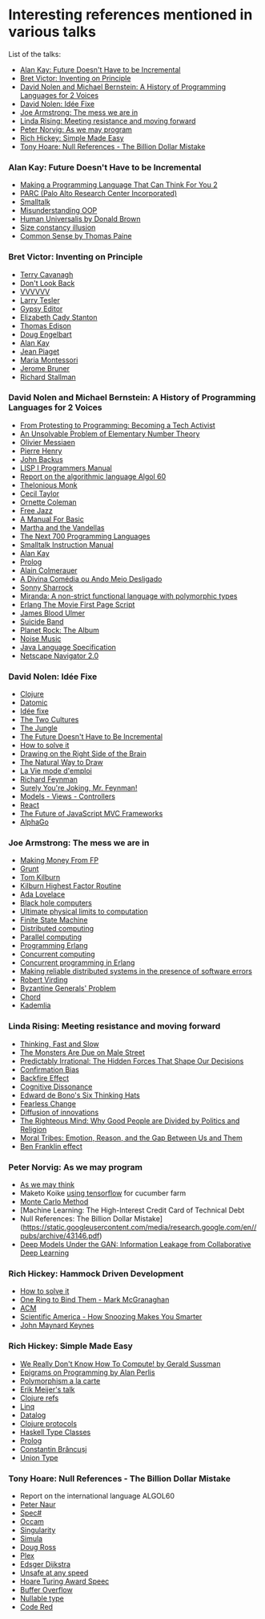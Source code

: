 # Interesting references mentioned in various talks

List of the talks:

* [Alan Kay: Future Doesn't Have to be Incremental](#alan-kay-future-doesnt-have-to-be-incremental)
* [Bret Victor: Inventing on Principle](#bret-victor-inventing-on-principle)
* [David Nolen and Michael Bernstein: A History of Programming Languages for 2 Voices](#david-nolen-and-michael-bernstein-a-history-of-programming-languages-for-2-voices)
* [David Nolen: Idée Fixe](#david-nolen-idée-fixe)
* [Joe Armstrong: The mess we are in](#joe-armstrong-the-mess-we-are-in)
* [Linda Rising: Meeting resistance and moving forward](#linda-rising-meeting-resistance-and-moving-forward)
* [Peter Norvig: As we may program](#peter-norvig-as-we-may-program)
* [Rich Hickey: Simple Made Easy](#rich-hickey-simple-made-easy)
* [Tony Hoare: Null References - The Billion Dollar Mistake](#tony-hoare-null-references---the-billion-dollar-mistake)

### Alan Kay: Future Doesn't Have to be Incremental

* [Making a Programming Language That Can Think For You 2](https://www.youtube.com/watch?v=JzYmO20N6MY)
* [PARC (Palo Alto Research Center Incorporated)](https://en.wikipedia.org/wiki/PARC_(company))
* [Smalltalk](https://en.wikipedia.org/wiki/Smalltalk)
* [Misunderstanding OOP](http://lists.squeakfoundation.org/pipermail/squeak-dev/1998-October/017019.html)
* [Human Universalis by Donald Brown](http://www.temple.edu/tempress/titles/864_reg_print.html)
* [Size constancy illusion](https://en.wikipedia.org/wiki/Subjective_constancy)
* [Common Sense by Thomas Paine](https://en.wikipedia.org/wiki/Common_Sense_(pamphlet))

### Bret Victor: Inventing on Principle

* [Terry Cavanagh](https://en.wikipedia.org/wiki/Terry_Cavanagh_(developer))
* [Don't Look Back](https://en.wikipedia.org/wiki/Don%27t_Look_Back_(video_game))
* [VVVVVV](https://en.wikipedia.org/wiki/VVVVVV)
* [Larry Tesler](https://en.wikipedia.org/wiki/Larry_Tesler)
* [Gypsy Editor](https://en.wikipedia.org/wiki/Gypsy_(software))
* [Elizabeth Cady Stanton](https://en.wikipedia.org/wiki/Elizabeth_Cady_Stanton)
* [Thomas Edison](https://en.wikipedia.org/wiki/Thomas_Edison)
* [Doug Engelbart](https://en.wikipedia.org/wiki/Douglas_Engelbart)
* [Alan Kay](https://en.wikipedia.org/wiki/Alan_Kay)
* [Jean Piaget](https://en.wikipedia.org/wiki/Jean_Piaget)
* [Maria Montessori](https://en.wikipedia.org/wiki/Maria_Montessori)
* [Jerome Bruner](https://en.wikipedia.org/wiki/Jerome_Bruner)
* [Richard Stallman](https://en.wikipedia.org/wiki/Richard_Stallman)

### David Nolen and Michael Bernstein: A History of Programming Languages for 2 Voices

* [From Protesting to Programming: Becoming a Tech Activist](https://www.youtube.com/watch?v=gy82S8tjJX8&t=0s)
* [An Unsolvable Problem of Elementary Number Theory](http://www.ics.uci.edu/~lopes/teaching/inf212W12/readings/church.pdf)
* [Olivier Messiaen](https://en.wikipedia.org/wiki/Olivier_Messiaen)
* [Pierre Henry](https://en.wikipedia.org/wiki/Pierre_Henry)
* [John Backus](https://en.wikipedia.org/wiki/John_Backus)
* [LISP I Programmers Manual](http://kyber.io/rawvids/LISP_I_Programmers_Manual_LISP_I_Programmers_Manual.pdf)
* [Report on the algorithmic language Algol 60](https://web.eecs.umich.edu/~bchandra/courses/papers/Naure_Algol60.pdf)
* [Thelonious Monk](https://en.wikipedia.org/wiki/Thelonious_Monk)
* [Cecil Taylor](https://en.wikipedia.org/wiki/Cecil_Taylor)
* [Ornette Coleman](https://en.wikipedia.org/wiki/Ornette_Coleman)
* [Free Jazz](https://en.wikipedia.org/wiki/Free_jazz)
* [A Manual For Basic](https://www.cs.bris.ac.uk/~dave/basic.pdf)
* [Martha and the Vandellas](https://en.wikipedia.org/wiki/Martha_and_the_Vandellas)
* [The Next 700 Programming Languages](http://www.thecorememory.com/Next_700.pdf)
* [Smalltalk Instruction Manual](http://www.esug.org/data/HistoricalDocuments/Smalltalk72/Smalltalk72Manual.pdf)
* [Alan Kay](https://en.wikipedia.org/wiki/Alan_Kay)
* [Prolog](https://en.wikipedia.org/wiki/Prolog)
* [Alain Colmerauer](https://en.wikipedia.org/wiki/Alain_Colmerauer)
* [A Divina Comédia ou Ando Meio Desligado](https://en.wikipedia.org/wiki/A_Divina_Com%C3%A9dia_ou_Ando_Meio_Desligado)
* [Sonny Sharrock](https://en.wikipedia.org/wiki/Sonny_Sharrock)
* [Miranda: A non-strict functional language with polymorphic types](http://citeseerx.ist.psu.edu/viewdoc/download?doi=10.1.1.105.6357&rep=rep1&type=pdf)
* [Erlang The Movie First Page Script](https://pbs.twimg.com/media/CPaUHd2WgAAy_CO.jpg)
* [James Blood Ulmer](https://en.wikipedia.org/wiki/James_Blood_Ulmer)
* [Suicide Band](https://en.wikipedia.org/wiki/Suicide_(band))
* [Planet Rock: The Album](https://en.wikipedia.org/wiki/Planet_Rock:_The_Album)
* [Noise Music](https://en.wikipedia.org/wiki/Noise_music)
* [Java Language Specification](https://docs.oracle.com/javase/specs/)
* [Netscape Navigator 2.0](https://en.wikipedia.org/wiki/Netscape_Navigator_2)

### David Nolen: Idée Fixe

* [Clojure](https://en.wikipedia.org/wiki/Clojure)
* [Datomic](https://en.wikipedia.org/wiki/Datomic)
* [Idée fixe](https://en.wikipedia.org/wiki/Id%C3%A9e_fixe_(psychology))
* [The Two Cultures](https://en.wikipedia.org/wiki/The_Two_Cultures)
* [The Jungle](https://en.wikipedia.org/wiki/The_Jungle)
* [The Future Doesn't Have to Be Incremental](https://www.youtube.com/watch?v=gTAghAJcO1o)
* [How to solve it](https://en.wikipedia.org/wiki/How_to_Solve_It)
* [Drawing on the Right Side of the Brain](http://www.goodreads.com/book/show/627206.The_New_Drawing_on_the_Right_Side_of_the_Brain)
* [The Natural Way to Draw](http://www.goodreads.com/book/show/3061.The_Natural_Way_to_Draw)
* [La Vie mode d'emploi](https://en.wikipedia.org/wiki/Life_a_User%27s_Manual)
* [Richard Feynman](https://en.wikipedia.org/wiki/Richard_Feynman)
* [Surely You're Joking, Mr. Feynman!](https://en.wikipedia.org/wiki/Surely_You%27re_Joking,_Mr._Feynman!)
* [Models - Views - Controllers](https://heim.ifi.uio.no/~trygver/1979/mvc-2/1979-12-MVC.pdf)
* [React](https://en.wikipedia.org/wiki/React_(JavaScript_library))
* [The Future of JavaScript MVC Frameworks](http://swannodette.github.io/2013/12/17/the-future-of-javascript-mvcs)
* [AlphaGo](https://en.wikipedia.org/wiki/AlphaGo)

### Joe Armstrong: The mess we are in

* [Making Money From FP](https://www.youtube.com/watch?v=CVcyA16KWw4)
* [Grunt](https://gruntjs.com/)
* [Tom Kilburn](https://en.wikipedia.org/wiki/Tom_Kilburn)
* [Kilburn Highest Factor Routine](http://s7.computerhistory.org/is/image/CHM/500004282-03-01?$re-medium$)
* [Ada Lovelace](https://en.wikipedia.org/wiki/Ada_Lovelace)
* [Black hole computers](https://www.scientificamerican.com/article/black-hole-computers-2007-04/)
* [Ultimate physical limits to computation](https://arxiv.org/pdf/quant-ph/9908043.pdf)
* [Finite State Machine](https://en.wikipedia.org/wiki/Finite-state_machine)
* [Distributed computing](https://en.wikipedia.org/wiki/Distributed_computing)
* [Parallel computing](https://en.wikipedia.org/wiki/Parallel_computing)
* [Programming Erlang](https://pragprog.com/book/jaerlang2/programming-erlang)
* [Concurrent computing](https://en.wikipedia.org/wiki/Concurrent_computing)
* [Concurrent programming in Erlang](http://dl.acm.org/citation.cfm?id=229883)
* [Making reliable distributed systems in the presence of software errors](http://erlang.org/download/armstrong_thesis_2003.pdf)
* [Robert Virding](https://github.com/rvirding)
* [Byzantine Generals' Problem](https://en.wikipedia.org/wiki/Byzantine_fault_tolerance#Byzantine_Generals.27_Problem)
* [Chord](https://en.wikipedia.org/wiki/Chord_(peer-to-peer))
* [Kademlia](https://en.wikipedia.org/wiki/Kademlia)

### Linda Rising: Meeting resistance and moving forward

* [Thinking, Fast and Slow](https://en.wikipedia.org/wiki/Thinking,_Fast_and_Slow)
* [The Monsters Are Due on Male Street](https://en.wikipedia.org/wiki/The_Monsters_Are_Due_on_Maple_Street)
* [Predictably Irrational: The Hidden Forces That Shape Our Decisions](https://en.wikipedia.org/wiki/Predictably_Irrational)
* [Confirmation Bias](https://en.wikipedia.org/wiki/Confirmation_bias)
* [Backfire Effect](http://rationalwiki.org/wiki/Backfire_effect)
* [Cognitive Dissonance](https://en.wikipedia.org/wiki/Cognitive_dissonance)
* [Edward de Bono's Six Thinking Hats](https://en.wikipedia.org/wiki/Six_Thinking_Hats)
* [Fearless Change](https://en.wikipedia.org/wiki/Fearless_Change)
* [Diffusion of innovations](https://en.wikipedia.org/wiki/Diffusion_of_innovations)
* [The Righteous Mind: Why Good People are Divided by Politics and Religion](https://en.wikipedia.org/wiki/The_Righteous_Mind)
* [Moral Tribes: Emotion, Reason, and the Gap Between Us and Them](http://www.goodreads.com/book/show/17707599-moral-tribes)
* [Ben Franklin effect](https://en.wikipedia.org/wiki/Ben_Franklin_effect)


### Peter Norvig: As we may program

* [As we may think](https://en.wikipedia.org/wiki/As_We_May_Think)
* Maketo Koike [using tensorflow](https://cloud.google.com/blog/big-data/2016/08/how-a-japanese-cucumber-farmer-is-using-deep-learning-and-tensorflow) for cucumber farm
* [Monte Carlo Method](https://en.wikipedia.org/wiki/Monte_Carlo_method)
* [Machine Learning: The High-Interest Credit Card of Technical Debt
* Null References: The Billion Dollar Mistake](https://static.googleusercontent.com/media/research.google.com/en//pubs/archive/43146.pdf)
* [Deep Models Under the GAN: Information Leakage from Collaborative Deep Learning](https://arxiv.org/pdf/1702.07464.pdf)

### Rich Hickey: Hammock Driven Development

* [How to solve it](https://en.wikipedia.org/wiki/How_to_Solve_It)
* [One Ring to Bind Them - Mark McGranaghan](https://www.youtube.com/watch?v=qqNevHwH47w)
* [ACM](http://dl.acm.org/)
* [Scientific America - How Snoozing Makes You Smarter](https://www.scientificamerican.com/article/how-snoozing-makes-you-smarter/)
* [John Maynard Keynes](https://en.wikipedia.org/wiki/John_Maynard_Keynes)

### Rich Hickey: Simple Made Easy

* [We Really Don't Know How To Compute! by Gerald Sussman](https://www.infoq.com/presentations/We-Really-Dont-Know-How-To-Compute)
* [Epigrams on Programming by Alan Perlis](http://web.archive.org/web/19990117034445/http://www-pu.informatik.uni-tuebingen.de/users/klaeren/epigrams.html)
* [Polymorphism a la carte](https://stackoverflow.com/questions/13553100/what-is-polymorphism-a-la-carte-and-how-can-i-benefit-from-it)
* [Erik Meijer's talk](https://www.thestrangeloop.com/2011/category-theory-monads-and-duality-in-big-data.html)
* [Clojure refs](https://clojure.org/reference/refs)
* [Linq](https://en.wikipedia.org/wiki/Language_Integrated_Query)
* [Datalog](https://en.wikipedia.org/wiki/Datalog)
* [Clojure protocols](https://clojure.org/reference/protocols)
* [Haskell Type Classes](https://www.haskell.org/tutorial/classes.html)
* [Prolog](https://en.wikipedia.org/wiki/Prolog)
* [Constantin Brâncuși](https://en.wikipedia.org/wiki/Constantin_Br%C3%A2ncu%C8%99i)
* [Union Type](https://en.wikipedia.org/wiki/Union_type)

### Tony Hoare: Null References - The Billion Dollar Mistake

* Report on the international language ALGOL60
* [Peter Naur](https://en.wikipedia.org/wiki/Peter_Naur)
* [Spec#](https://en.wikipedia.org/wiki/Spec_Sharp)
* [Occam](https://en.wikipedia.org/wiki/Occam_(programming_language))
* [Singularity](https://en.wikipedia.org/wiki/Singularity_(operating_system))
* [Simula](https://en.wikipedia.org/wiki/Simula)
* [Doug Ross](https://en.wikipedia.org/wiki/Douglas_T._Ross)
* [Plex](http://groups.csail.mit.edu/mac/projects/studentaut/The%20Plex%20Tract.htm)
* [Edsger Dijkstra](https://en.wikipedia.org/wiki/Edsger_W._Dijkstra)
* [Unsafe at any speed](https://en.wikipedia.org/wiki/Unsafe_at_Any_Speed)
* [Hoare Turing Award Speec](https://notendur.hi.is/hh/kennsla/tfr2/hoare.pdf)
* [Buffer Overflow](https://en.wikipedia.org/wiki/Buffer_overflow)
* [Nullable type](https://en.wikipedia.org/wiki/Nullable_type)
* [Code Red](https://en.wikipedia.org/wiki/Code_Red_(computer_worm))
